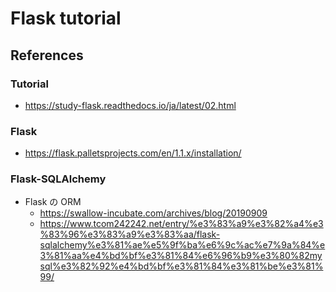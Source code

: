 # Flask tutorial
## References
### Tutorial
- https://study-flask.readthedocs.io/ja/latest/02.html

### Flask
- https://flask.palletsprojects.com/en/1.1.x/installation/

### Flask-SQLAlchemy
- Flask の ORM
  - https://swallow-incubate.com/archives/blog/20190909
  - https://www.tcom242242.net/entry/%e3%83%a9%e3%82%a4%e3%83%96%e3%83%a9%e3%83%aa/flask-sqlalchemy%e3%81%ae%e5%9f%ba%e6%9c%ac%e7%9a%84%e3%81%aa%e4%bd%bf%e3%81%84%e6%96%b9%e3%80%82mysql%e3%82%92%e4%bd%bf%e3%81%84%e3%81%be%e3%81%99/
